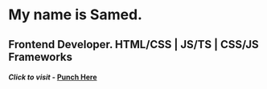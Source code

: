 # My name is Samed.
## Frontend Developer. HTML/CSS | JS/TS | CSS/JS Frameworks

#### *Click to visit* - [**Punch Here**](https://samedalislam.vercel.app/)